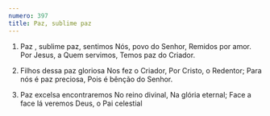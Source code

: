 ```yaml
---
numero: 397
title: Paz, sublime paz
---
```

1. Paz , sublime paz, sentimos
Nós, povo do Senhor,
Remidos por amor.
Por Jesus, a Quem servimos,
Temos paz do Criador.

2. Filhos dessa paz gloriosa
Nos fez o Criador,
Por Cristo, o Redentor;
Para nós é paz preciosa,
Pois é bênção do Senhor.

3. Paz excelsa encontraremos
No reino divinal,
Na glória eternal;
Face a face lá veremos
Deus, o Pai celestial

